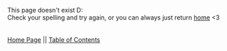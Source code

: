 This page doesn't exist D:\
Check your spelling and try again, or you can always just return [home](https://potatzz.github.io/ms-robotics-resources.github.io/) <3
\
\
\
[Home Page](https://potatzz.github.io/ms-robotics-resources.github.io/) || [Table of Contents](https://potatzz.github.io/ms-robotics-resources.github.io/table_of_contents.html)
